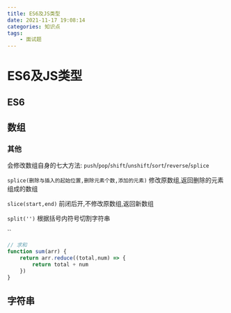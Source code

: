 ```yaml
---
title: ES6及JS类型
date: 2021-11-17 19:08:14
categories: 知识点
tags: 
    - 面试题
---
```


# ES6及JS类型

## ES6

## 数组


### 其他

会修改数组自身的七大方法:
`push`/`pop`/`shift`/`unshift`/`sort`/`reverse`/`splice`

`splice(删除与插入的起始位置,删除元素个数,添加的元素)`
修改原数组,返回删除的元素组成的数组

`slice(start,end)` 前闭后开,不修改原数组,返回新数组

`split('')` 根据括号内符号切割字符串

``

```js
// 求和
function sum(arr) {
    return arr.reduce((total,num) => {
        return total + num
    })
}
```

## 字符串